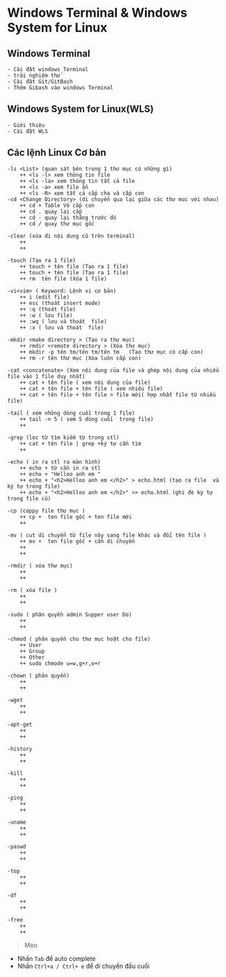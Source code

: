 # Windows Terminal & Windows System for Linux

## Windows Terminal

    - Cài đặt windows Terminal
    - trải nghiệm thử
    - Cài đặt Git/GitBash
    - Thêm Gibash vào windows Terminal

## Windows System for Linux(WLS)

    - Giới thiệu
    - Cài đặt WLS

## Các lệnh Linux Cơ bản

    -ls <List> (quan sát bên trong 1 thư mục có những gì)
        ++ <ls -l> xem thông tin file
        ++ <ls -la> xem thông tin tất cả file 
        ++ <ls -a> xem file ẩn
        ++ <ls -R> xem tất cả cấp cha và cấp con
    -cd <Change Directory> (di chuyển qua lại giữa các thư muc với nhau)
        ++ cd + Table Vô cấp con
        ++ cd . quay lại cấp
        ++ cd - quay lại thằng trước đó
        ++ cd / quay thư mục gốc

    -clear (xóa đi nội dung cũ trên terminal)
        ++ 
        ++ 

    -touch (Tạo ra 1 file)
        ++ touch + tên file (Tạo ra 1 file)
        ++ touch + tên file (Tạo ra 1 file)
        ++ rm  tên file (Xóa 1 file)

    -vi<vim> ( Keyword: Lệnh vi cơ bản)
        ++ i (edit file)
        ++ esc (thoát insert mode)
        ++ :q (thoát file)
        ++ :w ( lưu file)
        ++ :wq ( lưu và thoát  file)
        ++ :x ( lưu và thoát  file)

    -mkdir <make directory > (Tạo ra thư mục)
        ++ rmdir <remote directory > (Xóa thư mục)
        ++ mkdir -p tên tm/tên tm/tên tm   (Tạo thư mục có cấp con)
        ++ rm -r tên thư mục (Xóa luôn cấp con)

    -cat <concatenate> (Xem nội dung của file và ghép nội dung của nhiều file vào 1 file duy nhất)
        ++ cat + tên file ( xem nội dung của file)
        ++ cat + tên file + tên file ( xem nhiều file)
        ++ cat + tên file + tên file > file mới( hợp nhất file từ nhiều file)

    -tail ( xem những dòng cuối trong 1 file)
        ++ tail -n 5 ( sem 5 dòng cuối  trong file)
        ++ 

    -grep (lọc từ tìm kiếm từ trong stl)
        ++ cat + tên file | grep +ký tự cần tìm
        ++ 

    -echo ( in ra stl ra màn hình)
        ++ echo + từ cần in ra stl
        ++ echo + "Helloo anh em "
        ++ echo + "<h2>Helloo anh em </h2>" > echo.html (tạo ra file  và ký tự trong file)
        ++ echo + "<h2>Helloo anh em </h2>" >> echo.html (ghi đè ký tự trong file cũ)

    -cp (coppy file thư mục )
        ++ cp +  ten file gốc + ten file mới 
        ++ 

    -mv ( cut di chuyển từ file này sang file khác và đổi tên file )
        ++ mv +  ten file gốc + cần di chuyển 
        ++ 
        ++ 

    -rmdir ( xóa thư mục)
        ++ 
        ++ 

    -rm ( xóa file )
        ++ 
        ++ 

    -sudo ( phân quyền admin Supper user Do)
        ++ 
        ++ 

    -chmod ( phân quyền cho thư mục hoặt cho file)
        ++ User 
        ++ Group
        ++ Other
        ++ sudo chmode u=w,g+r,o+r

    -chown ( phân quyền)
        ++ 
        ++ 

    -wget
        ++ 
        ++ 

    -apt-get
        ++ 
        ++ 

    -history
        ++ 
        ++ 

    -kill
        ++ 
        ++ 

    -ping
        ++ 
        ++ 

    -uname
        ++ 
        ++ 

    -paswd
        ++ 
        ++ 

    -top
        ++ 
        ++ 

    -df
        ++ 
        ++ 

    -free
        ++ 
        ++ 


> Mẹo

- Nhấn `Tab` để auto complete
- Nhấn `Ctrl+a / Ctrl+ e` để di chuyển đầu cuối
